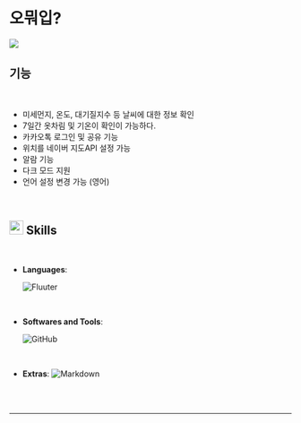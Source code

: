 <h1>
  <b>오뭐입?</b>
</h1>

![](https://velog.velcdn.com/images/shin75492/post/66168186-275b-419b-adbd-b5cbbf437e7f/image.gif)




## **기능**

<br>

- 미세먼지, 온도, 대기질지수 등 날씨에 대한 정보 확인
- 7일간 옷차림 및 기온이 확인이 가능하다.
- 카카오톡 로그인 및 공유 기능
- 위치를 네이버 지도API 설정 가능
- 알람 기능
- 다크 모드 지원
- 언어 설정 변경 가능 (영어)
<br>


## <img src="https://media2.giphy.com/media/QssGEmpkyEOhBCb7e1/giphy.gif?cid=ecf05e47a0n3gi1bfqntqmob8g9aid1oyj2wr3ds3mg700bl&rid=giphy.gif" width ="25"><b> Skills</b>
<br>

<p align="center">

- **Languages**:
    
    ![Fluuter](https://img.shields.io/badge/Flutter%20-%232370ED.svg?style=for-the-badge&logo=Flutter&logoColor=white)

<br>   
    




- **Softwares and Tools**:

    ![GitHub](https://img.shields.io/badge/github-%23121011.svg?style=for-the-badge&logo=github&logoColor=white)
    
<br>

- **Extras**:
    ![Markdown](https://img.shields.io/badge/markdown-%23000000.svg?style=for-the-badge&logo=markdown&logoColor=white)   


</p>

<br>
<br>

-----

<br>
